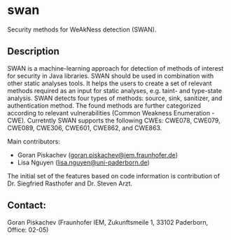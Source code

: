 # swan
Security methods for WeAkNess detection (SWAN).

Description
------------
SWAN is a machine-learning approach for detection of methods of interest for security in Java libraries. 
SWAN should be used in combination with other static analyses tools. It helps the users to create a set of relevant methods required as an input for static analyses, e.g. taint- and type-state analysis. 
SWAN detects four types of methods: source, sink, sanitizer, and authentication method. 
The found methods are further categorized according to relevant vulnerabilities (Common Weakness Enumeration  - CWE). Curretntly SWAN supports the following CWEs: CWE078, CWE079, CWE089, CWE306, CWE601, CWE862, and CWE863.

Main contributors:
* Goran Piskachev (goran.piskachev@iem.fraunhofer.de)
* Lisa Nguyen (lisa.nguyen@uni-paderborn.de)


The initial set of the features based on code information is contribution of Dr. Siegfried Rasthofer and Dr. Steven Arzt. 


Contact: 
-------------
Goran Piskachev (Fraunhofer IEM, Zukunftsmeile 1, 33102 Paderborn, Office: 02-05)
